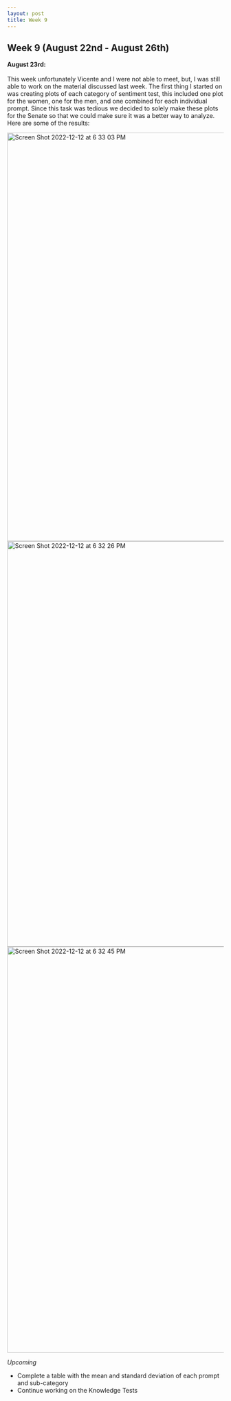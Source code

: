 ```yaml
---
layout: post
title: Week 9
---
```


## Week 9 (August 22nd - August 26th)

**August 23rd:** <br/>  
This week unfortunately Vicente and I were not able to meet, but, I was still able to work on the material discussed last week. The first thing I started on was creating plots of each category of sentiment test, this included one plot for the women, one for the men, and one combined for each individual prompt. Since this task was tedious we decided to solely make these plots for the Senate so that we could make sure it was a better way to analyze. Here are some of the results:

<img width="947" alt="Screen Shot 2022-12-12 at 6 33 03 PM" src="https://user-images.githubusercontent.com/52052151/207212042-5b9be743-d43d-46b3-bdaa-88a8e3b59d72.png">

<img width="940" alt="Screen Shot 2022-12-12 at 6 32 26 PM" src="https://user-images.githubusercontent.com/52052151/207211950-3276f9b3-157e-4ec2-85fc-156871413ea2.png">

<img width="941" alt="Screen Shot 2022-12-12 at 6 32 45 PM" src="https://user-images.githubusercontent.com/52052151/207211995-df46006a-dc02-4131-9838-efc9827c35b8.png">

*Upcoming*
- Complete a table with the mean and standard deviation of each prompt and sub-category
- Continue working on the Knowledge Tests
